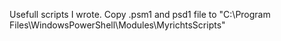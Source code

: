 Usefull scripts I wrote.
Copy .psm1 and psd1 file to "C:\Program Files\WindowsPowerShell\Modules\MyrichtsScripts"